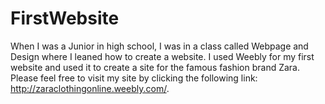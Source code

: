 # FirstWebsite
When I was a Junior in high school, I was in a class called Webpage and Design where I leaned how to create a website.  I used Weebly for my first website and used it to create a site for the famous fashion brand Zara.  Please feel free to visit my site by clicking the following link: http://zaraclothingonline.weebly.com/.
